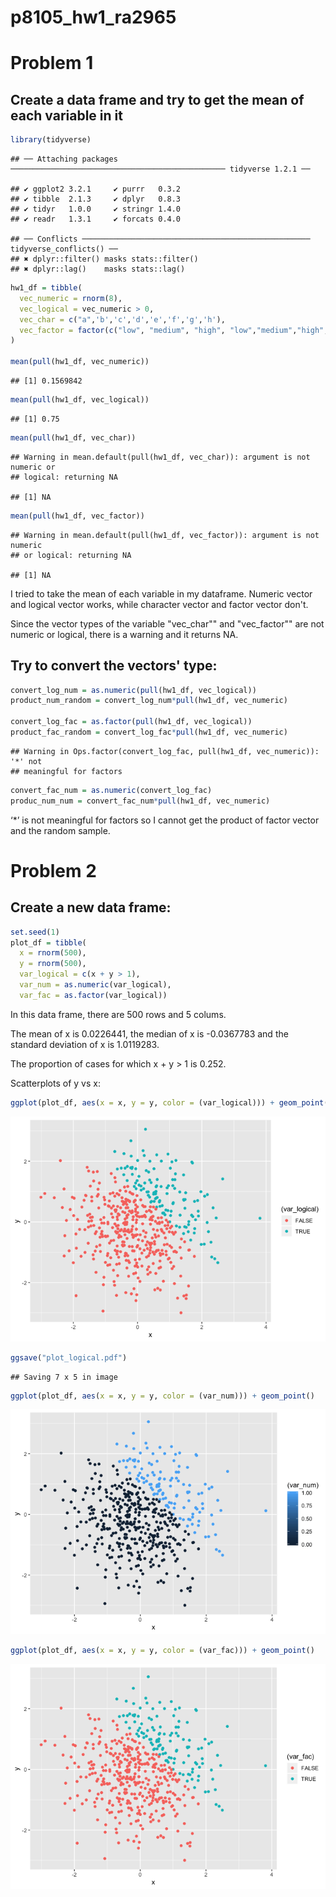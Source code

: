 p8105\_hw1\_ra2965
================

Problem 1
=========

Create a data frame and try to get the mean of each variable in it
------------------------------------------------------------------

``` r
library(tidyverse)
```

    ## ── Attaching packages ──────────────────────────────────────────────── tidyverse 1.2.1 ──

    ## ✔ ggplot2 3.2.1     ✔ purrr   0.3.2
    ## ✔ tibble  2.1.3     ✔ dplyr   0.8.3
    ## ✔ tidyr   1.0.0     ✔ stringr 1.4.0
    ## ✔ readr   1.3.1     ✔ forcats 0.4.0

    ## ── Conflicts ─────────────────────────────────────────────────── tidyverse_conflicts() ──
    ## ✖ dplyr::filter() masks stats::filter()
    ## ✖ dplyr::lag()    masks stats::lag()

``` r
hw1_df = tibble(
  vec_numeric = rnorm(8),
  vec_logical = vec_numeric > 0,
  vec_char = c("a",'b','c','d','e','f','g','h'),
  vec_factor = factor(c("low", "medium", "high", "low","medium","high","low","medium"))
)
  
mean(pull(hw1_df, vec_numeric))
```

    ## [1] 0.1569842

``` r
mean(pull(hw1_df, vec_logical))
```

    ## [1] 0.75

``` r
mean(pull(hw1_df, vec_char))
```

    ## Warning in mean.default(pull(hw1_df, vec_char)): argument is not numeric or
    ## logical: returning NA

    ## [1] NA

``` r
mean(pull(hw1_df, vec_factor))
```

    ## Warning in mean.default(pull(hw1_df, vec_factor)): argument is not numeric
    ## or logical: returning NA

    ## [1] NA

I tried to take the mean of each variable in my dataframe. Numeric vector and logical vector works, while character vector and factor vector don't.

Since the vector types of the variable "vec\_char"" and "vec\_factor"" are not numeric or logical, there is a warning and it returns NA.

Try to convert the vectors' type:
---------------------------------

``` r
convert_log_num = as.numeric(pull(hw1_df, vec_logical))
product_num_random = convert_log_num*pull(hw1_df, vec_numeric)

convert_log_fac = as.factor(pull(hw1_df, vec_logical))
product_fac_random = convert_log_fac*pull(hw1_df, vec_numeric)
```

    ## Warning in Ops.factor(convert_log_fac, pull(hw1_df, vec_numeric)): '*' not
    ## meaningful for factors

``` r
convert_fac_num = as.numeric(convert_log_fac)
produc_num_num = convert_fac_num*pull(hw1_df, vec_numeric)
```

‘\*’ is not meaningful for factors so I cannot get the product of factor vector and the random sample.

Problem 2
=========

Create a new data frame:
------------------------

``` r
set.seed(1)
plot_df = tibble(
  x = rnorm(500),
  y = rnorm(500),
  var_logical = c(x + y > 1),
  var_num = as.numeric(var_logical),
  var_fac = as.factor(var_logical))
```

In this data frame, there are 500 rows and 5 colums.

The mean of x is 0.0226441, the median of x is -0.0367783 and the standard deviation of x is 1.0119283.

The proportion of cases for which x + y &gt; 1 is 0.252.

Scatterplots of y vs x:

``` r
ggplot(plot_df, aes(x = x, y = y, color = (var_logical))) + geom_point()
```

![](p8105_hw1_ra2965_files/figure-markdown_github/unnamed-chunk-4-1.png)

``` r
ggsave("plot_logical.pdf")
```

    ## Saving 7 x 5 in image

``` r
ggplot(plot_df, aes(x = x, y = y, color = (var_num))) + geom_point()
```

![](p8105_hw1_ra2965_files/figure-markdown_github/unnamed-chunk-4-2.png)

``` r
ggplot(plot_df, aes(x = x, y = y, color = (var_fac))) + geom_point()
```

![](p8105_hw1_ra2965_files/figure-markdown_github/unnamed-chunk-4-3.png)

